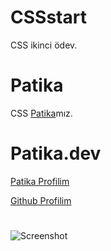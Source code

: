# CSSstart

CSS ikinci ödev.

# Patika

CSS [Patika](https://www.patika.dev/tr)mız.

# Patika.dev

[Patika Profilim](https://app.patika.dev/nobran)

[Github Profilim](https://github.com/NizMucahit)

#
![Screenshot](![Screenshot](/CSS-%C3%96dev2/img/google1996.jpg))
